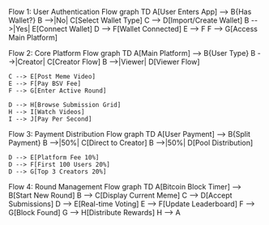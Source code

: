 Flow 1: User Authentication Flow
graph TD
    A[User Enters App] --> B{Has Wallet?}
    B -->|No| C[Select Wallet Type]
    C --> D[Import/Create Wallet]
    B -->|Yes| E[Connect Wallet]
    D --> F[Wallet Connected]
    E --> F
    F --> G[Access Main Platform]

Flow 2: Core Platform Flow
graph TD
    A[Main Platform] --> B{User Type}
    B -->|Creator| C[Creator Flow]
    B -->|Viewer| D[Viewer Flow]
    
    C --> E[Post Meme Video]
    E --> F[Pay BSV Fee]
    F --> G[Enter Active Round]
    
    D --> H[Browse Submission Grid]
    H --> I[Watch Videos]
    I --> J[Pay Per Second]

Flow 3: Payment Distribution Flow
graph TD
    A[User Payment] --> B{Split Payment}
    B -->|50%| C[Direct to Creator]
    B -->|50%| D[Pool Distribution]
    
    D --> E[Platform Fee 10%]
    D --> F[First 100 Users 20%]
    D --> G[Top 3 Creators 20%]

Flow 4: Round Management Flow
graph TD
    A[Bitcoin Block Timer] --> B[Start New Round]
    B --> C[Display Current Meme]
    C --> D[Accept Submissions]
    D --> E[Real-time Voting]
    E --> F[Update Leaderboard]
    F --> G[Block Found]
    G --> H[Distribute Rewards]
    H --> A
